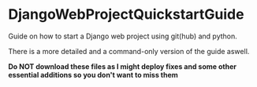 # DjangoWebProjectQuickstartGuide

Guide on how to start a Django web project using git(hub) and python.

There is a more detailed and a command-only version of the guide aswell.

**Do NOT download these files as I might deploy fixes and some other essential additions so you don't want to miss them**
